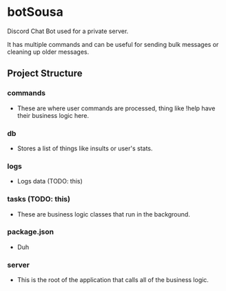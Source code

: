 # botSousa
Discord Chat Bot used for a private server.

It has multiple commands and can be useful for sending bulk messages or cleaning up older messages.


## Project Structure
 ### commands
 - These are where user commands are processed, thing like !help have their business logic here.
 ### db
 - Stores a list of things like insults or user's stats.
 ### logs
 - Logs data (TODO: this)
 ### tasks (TODO: this)
 - These are business logic classes that run in the background.
 ### package.json
 - Duh
 ### server
 - This is the root of the application that calls all of the business logic.

